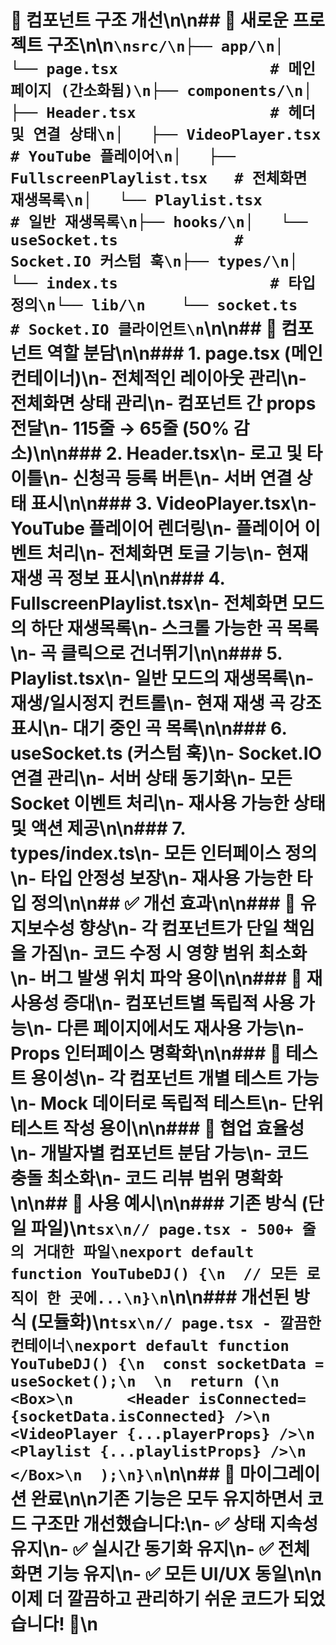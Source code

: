 # 🧩 컴포넌트 구조 개선\n\n## 📁 새로운 프로젝트 구조\n\n```\nsrc/\n├── app/\n│   └── page.tsx                 # 메인 페이지 (간소화됨)\n├── components/\n│   ├── Header.tsx               # 헤더 및 연결 상태\n│   ├── VideoPlayer.tsx          # YouTube 플레이어\n│   ├── FullscreenPlaylist.tsx   # 전체화면 재생목록\n│   └── Playlist.tsx             # 일반 재생목록\n├── hooks/\n│   └── useSocket.ts             # Socket.IO 커스텀 훅\n├── types/\n│   └── index.ts                 # 타입 정의\n└── lib/\n    └── socket.ts                # Socket.IO 클라이언트\n```\n\n## 🎯 컴포넌트 역할 분담\n\n### 1. **page.tsx** (메인 컨테이너)\n- 전체적인 레이아웃 관리\n- 전체화면 상태 관리\n- 컴포넌트 간 props 전달\n- **115줄 → 65줄** (50% 감소)\n\n### 2. **Header.tsx**\n- 로고 및 타이틀\n- 신청곡 등록 버튼\n- 서버 연결 상태 표시\n\n### 3. **VideoPlayer.tsx**\n- YouTube 플레이어 렌더링\n- 플레이어 이벤트 처리\n- 전체화면 토글 기능\n- 현재 재생 곡 정보 표시\n\n### 4. **FullscreenPlaylist.tsx**\n- 전체화면 모드의 하단 재생목록\n- 스크롤 가능한 곡 목록\n- 곡 클릭으로 건너뛰기\n\n### 5. **Playlist.tsx**\n- 일반 모드의 재생목록\n- 재생/일시정지 컨트롤\n- 현재 재생 곡 강조 표시\n- 대기 중인 곡 목록\n\n### 6. **useSocket.ts** (커스텀 훅)\n- Socket.IO 연결 관리\n- 서버 상태 동기화\n- 모든 Socket 이벤트 처리\n- 재사용 가능한 상태 및 액션 제공\n\n### 7. **types/index.ts**\n- 모든 인터페이스 정의\n- 타입 안정성 보장\n- 재사용 가능한 타입 정의\n\n## ✅ 개선 효과\n\n### 🔧 **유지보수성 향상**\n- 각 컴포넌트가 단일 책임을 가짐\n- 코드 수정 시 영향 범위 최소화\n- 버그 발생 위치 파악 용이\n\n### 🚀 **재사용성 증대**\n- 컴포넌트별 독립적 사용 가능\n- 다른 페이지에서도 재사용 가능\n- Props 인터페이스 명확화\n\n### 🧪 **테스트 용이성**\n- 각 컴포넌트 개별 테스트 가능\n- Mock 데이터로 독립적 테스트\n- 단위 테스트 작성 용이\n\n### 👥 **협업 효율성**\n- 개발자별 컴포넌트 분담 가능\n- 코드 충돌 최소화\n- 코드 리뷰 범위 명확화\n\n## 🎯 사용 예시\n\n### 기존 방식 (단일 파일)\n```tsx\n// page.tsx - 500+ 줄의 거대한 파일\nexport default function YouTubeDJ() {\n  // 모든 로직이 한 곳에...\n}\n```\n\n### 개선된 방식 (모듈화)\n```tsx\n// page.tsx - 깔끔한 컨테이너\nexport default function YouTubeDJ() {\n  const socketData = useSocket();\n  \n  return (\n    <Box>\n      <Header isConnected={socketData.isConnected} />\n      <VideoPlayer {...playerProps} />\n      <Playlist {...playlistProps} />\n    </Box>\n  );\n}\n```\n\n## 🔄 마이그레이션 완료\n\n기존 기능은 모두 유지하면서 코드 구조만 개선했습니다:\n- ✅ 상태 지속성 유지\n- ✅ 실시간 동기화 유지\n- ✅ 전체화면 기능 유지\n- ✅ 모든 UI/UX 동일\n\n이제 더 깔끔하고 관리하기 쉬운 코드가 되었습니다! 🎉\n